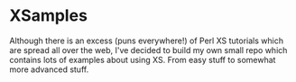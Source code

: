 # XSamples

Although there is an excess (puns everywhere!) of Perl XS tutorials which are spread all over the web, I've decided to build my own small repo which contains lots of examples about using XS. From easy stuff to somewhat more advanced stuff.
